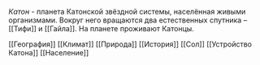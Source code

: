 *Катон* - планета Катонской звёздной системы, населённая живыми организмами. Вокруг него вращаются два естественных спутника – [[Тифи]] и [[Гайла]]. На планете проживают Катонцы.

[[География]]
[[Климат]]
[[Природа]]
[[История]]
[[Сол]]
[[Устройство Катона]]
[[Население]]
